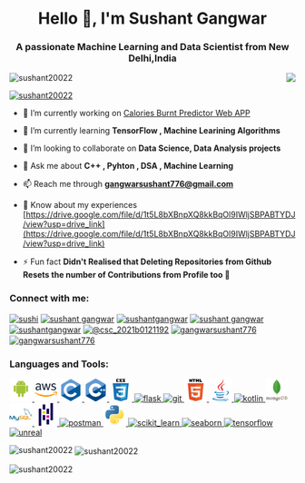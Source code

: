 <h1 align="center">Hello 👋, I'm Sushant Gangwar</h1>
<h3 align="center">A passionate Machine Learning and Data Scientist from New Delhi,India</h3>
<img src="https://user-images.githubusercontent.com/74038190/235224431-e8c8c12e-6826-47f1-89fb-2ddad83b3abf.gif" align=right>
<p align="left"> <img src="https://komarev.com/ghpvc/?username=sushant20022&label=Profile%20views&color=0e75b6&style=flat" alt="sushant20022" /> </p>

<p align="left"> <a href="https://github.com/ryo-ma/github-profile-trophy"><img src="https://github-profile-trophy.vercel.app/?username=sushant20022" alt="sushant20022" /></a> </p>

- 🔭 I’m currently working on [Calories Burnt Predictor Web APP](https://github.com/Sushant20022/Calories-Burnt-Predictor)

- 🌱 I’m currently learning **TensorFlow , Machine Learining Algorithms**

- 👯 I’m looking to collaborate on **Data Science, Data Analysis projects**

- 💬 Ask me about **C++ , Pyhton , DSA , Machine Learning**

- 📫 Reach me through **gangwarsushant776@gmail.com**

- 📄 Know about my experiences [https://drive.google.com/file/d/1t5L8bXBnpXQ8kkBqOl9IWljSBPABTYDJ/view?usp=drive_link](https://drive.google.com/file/d/1t5L8bXBnpXQ8kkBqOl9IWljSBPABTYDJ/view?usp=drive_link)

- ⚡ Fun fact **Didn't Realised that Deleting Repositories from Github Resets the number of Contributions from Profile too 🥲**

<h3 align="left">Connect with me:</h3>
<p align="left">
<a href="https://twitter.com/sushi" target="blank"><img align="center" src="https://raw.githubusercontent.com/rahuldkjain/github-profile-readme-generator/master/src/images/icons/Social/twitter.svg" alt="sushi" height="30" width="40" /></a>
<a href="https://linkedin.com/in/sushant gangwar" target="blank"><img align="center" src="https://raw.githubusercontent.com/rahuldkjain/github-profile-readme-generator/master/src/images/icons/Social/linked-in-alt.svg" alt="sushant gangwar" height="30" width="40" /></a>
<a href="https://kaggle.com/sushantgangwar" target="blank"><img align="center" src="https://raw.githubusercontent.com/rahuldkjain/github-profile-readme-generator/master/src/images/icons/Social/kaggle.svg" alt="sushantgangwar" height="30" width="40" /></a>
<a href="https://fb.com/sushant gangwar" target="blank"><img align="center" src="https://raw.githubusercontent.com/rahuldkjain/github-profile-readme-generator/master/src/images/icons/Social/facebook.svg" alt="sushant gangwar" height="30" width="40" /></a>
<a href="https://www.codechef.com/users/sushantgangwar" target="blank"><img align="center" src="https://cdn.jsdelivr.net/npm/simple-icons@3.1.0/icons/codechef.svg" alt="sushantgangwar" height="30" width="40" /></a>
<a href="https://www.hackerrank.com/@csc_2021b0121192" target="blank"><img align="center" src="https://raw.githubusercontent.com/rahuldkjain/github-profile-readme-generator/master/src/images/icons/Social/hackerrank.svg" alt="@csc_2021b0121192" height="30" width="40" /></a>
<a href="https://www.leetcode.com/gangwarsushant776" target="blank"><img align="center" src="https://raw.githubusercontent.com/rahuldkjain/github-profile-readme-generator/master/src/images/icons/Social/leet-code.svg" alt="gangwarsushant776" height="30" width="40" /></a>
<a href="https://auth.geeksforgeeks.org/user/gangwarsushant776" target="blank"><img align="center" src="https://raw.githubusercontent.com/rahuldkjain/github-profile-readme-generator/master/src/images/icons/Social/geeks-for-geeks.svg" alt="gangwarsushant776" height="30" width="40" /></a>
</p>

<h3 align="left">Languages and Tools:</h3>
<p align="left"> <a href="https://developer.android.com" target="_blank" rel="noreferrer"> <img src="https://raw.githubusercontent.com/devicons/devicon/master/icons/android/android-original-wordmark.svg" alt="android" width="40" height="40"/> </a> <a href="https://aws.amazon.com" target="_blank" rel="noreferrer"> <img src="https://raw.githubusercontent.com/devicons/devicon/master/icons/amazonwebservices/amazonwebservices-original-wordmark.svg" alt="aws" width="40" height="40"/> </a> <a href="https://www.cprogramming.com/" target="_blank" rel="noreferrer"> <img src="https://raw.githubusercontent.com/devicons/devicon/master/icons/c/c-original.svg" alt="c" width="40" height="40"/> </a> <a href="https://www.w3schools.com/cpp/" target="_blank" rel="noreferrer"> <img src="https://raw.githubusercontent.com/devicons/devicon/master/icons/cplusplus/cplusplus-original.svg" alt="cplusplus" width="40" height="40"/> </a> <a href="https://www.w3schools.com/css/" target="_blank" rel="noreferrer"> <img src="https://raw.githubusercontent.com/devicons/devicon/master/icons/css3/css3-original-wordmark.svg" alt="css3" width="40" height="40"/> </a> <a href="https://flask.palletsprojects.com/" target="_blank" rel="noreferrer"> <img src="https://www.vectorlogo.zone/logos/pocoo_flask/pocoo_flask-icon.svg" alt="flask" width="40" height="40"/> </a> <a href="https://git-scm.com/" target="_blank" rel="noreferrer"> <img src="https://www.vectorlogo.zone/logos/git-scm/git-scm-icon.svg" alt="git" width="40" height="40"/> </a> <a href="https://www.w3.org/html/" target="_blank" rel="noreferrer"> <img src="https://raw.githubusercontent.com/devicons/devicon/master/icons/html5/html5-original-wordmark.svg" alt="html5" width="40" height="40"/> </a> <a href="https://www.java.com" target="_blank" rel="noreferrer"> <img src="https://raw.githubusercontent.com/devicons/devicon/master/icons/java/java-original.svg" alt="java" width="40" height="40"/> </a> <a href="https://kotlinlang.org" target="_blank" rel="noreferrer"> <img src="https://www.vectorlogo.zone/logos/kotlinlang/kotlinlang-icon.svg" alt="kotlin" width="40" height="40"/> </a> <a href="https://www.mongodb.com/" target="_blank" rel="noreferrer"> <img src="https://raw.githubusercontent.com/devicons/devicon/master/icons/mongodb/mongodb-original-wordmark.svg" alt="mongodb" width="40" height="40"/> </a> <a href="https://www.mysql.com/" target="_blank" rel="noreferrer"> <img src="https://raw.githubusercontent.com/devicons/devicon/master/icons/mysql/mysql-original-wordmark.svg" alt="mysql" width="40" height="40"/> </a> <a href="https://pandas.pydata.org/" target="_blank" rel="noreferrer"> <img src="https://raw.githubusercontent.com/devicons/devicon/2ae2a900d2f041da66e950e4d48052658d850630/icons/pandas/pandas-original.svg" alt="pandas" width="40" height="40"/> </a> <a href="https://postman.com" target="_blank" rel="noreferrer"> <img src="https://www.vectorlogo.zone/logos/getpostman/getpostman-icon.svg" alt="postman" width="40" height="40"/> </a> <a href="https://www.python.org" target="_blank" rel="noreferrer"> <img src="https://raw.githubusercontent.com/devicons/devicon/master/icons/python/python-original.svg" alt="python" width="40" height="40"/> </a> <a href="https://scikit-learn.org/" target="_blank" rel="noreferrer"> <img src="https://upload.wikimedia.org/wikipedia/commons/0/05/Scikit_learn_logo_small.svg" alt="scikit_learn" width="40" height="40"/> </a> <a href="https://seaborn.pydata.org/" target="_blank" rel="noreferrer"> <img src="https://seaborn.pydata.org/_images/logo-mark-lightbg.svg" alt="seaborn" width="40" height="40"/> </a> <a href="https://www.tensorflow.org" target="_blank" rel="noreferrer"> <img src="https://www.vectorlogo.zone/logos/tensorflow/tensorflow-icon.svg" alt="tensorflow" width="40" height="40"/> </a> <a href="https://unrealengine.com/" target="_blank" rel="noreferrer"> <img src="https://raw.githubusercontent.com/kenangundogan/fontisto/036b7eca71aab1bef8e6a0518f7329f13ed62f6b/icons/svg/brand/unreal-engine.svg" alt="unreal" width="40" height="40"/> </a> </p>

<p><img align="left" src="https://github-readme-stats.vercel.app/api/top-langs?username=sushant20022&show_icons=true&locale=en&layout=compact" alt="sushant20022" /></p>

<p>&nbsp;<img align="center" src="https://github-readme-stats.vercel.app/api?username=sushant20022&show_icons=true&locale=en" alt="sushant20022" /></p>

<p><img align="center" src="https://github-readme-streak-stats.herokuapp.com/?user=sushant20022&" alt="sushant20022" /></p>
